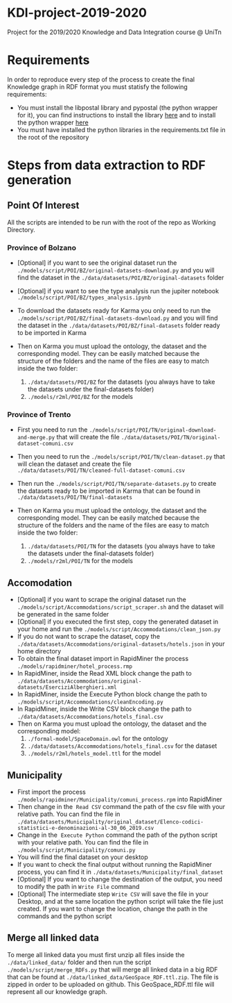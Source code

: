 # KDI-project-2019-2020
Project for the 2019/2020 Knowledge and Data Integration course @ UniTn

# Requirements

In order to reproduce every step of the process to create the final Knowledge graph in RDF format you must statisfy the following requirements:
* You must install the libpostal library and pypostal (the python wrapper for it), you can find instructions to install the library [here](https://github.com/openvenues/libpostal) and to install the python wrapper [here](https://github.com/openvenues/pypostal)
* You must have installed the python libraries in the requirements.txt file in the root of the repository


# Steps from data extraction to RDF generation

## Point Of Interest
All the scripts are intended to be run with the root of the repo as Working Directory.

### Province of Bolzano

* [Optional] if you want to see the original dataset run the `./models/script/POI/BZ/original-datasets-download.py` and you will find the dataset in the `./data/datasets/POI/BZ/original-datasets` folder
* [Optional] if you want to see the type analysis run the jupiter notebook `./models/script/POI/BZ/types_analysis.ipynb`
* To download the datasets ready for Karma you only need to run the `./models/script/POI/BZ/final-datasets-download.py` and you will find the dataset in the `./data/datasets/POI/BZ/final-datasets` folder ready to be imported in Karma
* Then on Karma you must upload the ontology, the dataset and the corresponding model. They can be easily matched because the structure of the folders and the name of the files are easy to match inside the two folder:

    1. `./data/datasets/POI/BZ` for the datasets (you always have to take the datasets under the final-datasets folder)
    2. `./models/r2ml/POI/BZ` for the models

### Province of Trento

* First you need to run the `./models/script/POI/TN/original-download-and-merge.py` that will create the file `./data/datasets/POI/TN/original-dataset-comuni.csv`
* Then you need to run the `./models/script/POI/TN/clean-dataset.py` that will clean the dataset and create the file `./data/datasets/POI/TN/cleaned-full-dataset-comuni.csv`
* Then run the `./models/script/POI/TN/separate-datasets.py` to create the datasets ready to be imported in Karma that can be found in `./data/datasets/POI/TN/final-datasets`
* Then on Karma you must upload the ontology, the dataset and the corresponding model. They can be easily matched because the structure of the folders and the name of the files are easy to match inside the two folder:

    1. `./data/datasets/POI/TN` for the datasets (you always have to take the datasets under the final-datasets folder)
    2. `./models/r2ml/POI/TN` for the models

## Accomodation

* [Optional] if you want to scrape the original dataset run the `./models/script/Accommodations/script_scraper.sh` and the dataset will be generated in the same folder
* [Optional] if you executed the first step, copy the generated dataset in your home and run the `./models/script/Accommodations/clean_json.py`
* If you do not want to scrape the dataset, copy the `./data/datasets/Accommodations/original-datasets/hotels.json` in your home directory
* To obtain the final dataset import in RapidMiner the process `./models/rapidminer/hotel_process.rmp`
* In RapidMiner, inside the Read XML block change the path to `./data/datasets/Accommodations/original-datasets/EserciziAlberghieri.xml`
* In RapidMiner, inside the Execute Python block change the path to `./models/script/Accommodations/cleanEncoding.py`
* In RapidMiner, inside the Write CSV block change the path to `./data/datasets/Accommodations/hotels_final.csv`
* Then on Karma you must upload the ontology, the dataset and the corresponding model:
    1. `./formal-model/SpaceDomain.owl` for the ontology
    2. `./data/datasets/Accommodations/hotels_final.csv` for the dataset
    3. `./models/r2ml/hotels_model.ttl` for the model

## Municipality
* First import the process `./models/rapidminer/Municipality/comuni_process.rpm` into RapidMiner
* Then change in the  `Read CSV` command the path of the csv file with your relative path. You can find the file in `./data/datasets/Municipality/original_dataset/Elenco-codici-statistici-e-denominazioni-al-30_06_2019.csv`
* Change in the  `Execute Python` command the path of the python script with your relative path. You can find the file in `./models/script/Municipality/comuni.py`
* You will find the final dataset on your desktop
* If you want to check the final output without running the RapidMiner process, you can find it in `./data/datasets/Municipality/final_dataset`
* [Optional] If you want to change the destination of the output, you need to modify the path in `Write File` command
* [Optional] The intermediate step `Write CSV` will save the file in your Desktop, and at the same location the python script will take the file just created. If you want to change the location, change the path in the commands and the python script

## Merge all linked data

To merge all linked data you must first unzip all files inside the `./data/linked_data/` folder and then run the script `./models/script/merge_RDFs.py` that will merge all linked data in a big RDF that can be found at `./data/linked_data/GeoSpace_RDF.ttl.zip`. The file is zipped in order to be uploaded on github. This GeoSpace_RDF.ttl file will represent all our knowledge graph.